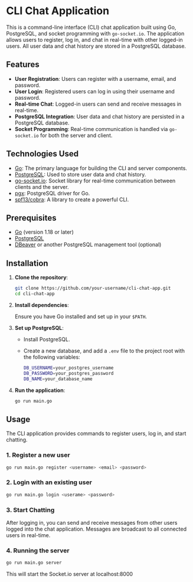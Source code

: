 # CLI Chat Application

This is a command-line interface (CLI) chat application built using Go, PostgreSQL, and socket programming with `go-socket.io`. The application allows users to register, log in, and chat in real-time with other logged-in users. All user data and chat history are stored in a PostgreSQL database.

## Features

- **User Registration**: Users can register with a username, email, and password.
- **User Login**: Registered users can log in using their username and password.
- **Real-time Chat**: Logged-in users can send and receive messages in real-time.
- **PostgreSQL Integration**: User data and chat history are persisted in a PostgreSQL database.
- **Socket Programming**: Real-time communication is handled via `go-socket.io` for both the server and client.

## Technologies Used

- [Go](https://golang.org/): The primary language for building the CLI and server components.
- [PostgreSQL](https://www.postgresql.org/): Used to store user data and chat history.
- [go-socket.io](https://github.com/googollee/go-socket.io): Socket library for real-time communication between clients and the server.
- [pgx](https://github.com/jackc/pgx): PostgreSQL driver for Go.
- [spf13/cobra](https://github.com/spf13/cobra): A library to create a powerful CLI.

## Prerequisites

- [Go](https://golang.org/doc/install) (version 1.18 or later)
- [PostgreSQL](https://www.postgresql.org/download/)
- [DBeaver](https://dbeaver.io/download/) or another PostgreSQL management tool (optional)

## Installation

1. **Clone the repository**:

   ```bash
   git clone https://github.com/your-username/cli-chat-app.git
   cd cli-chat-app
   ```

2. **Install dependencies**:

   Ensure you have Go installed and set up in your `$PATH`.

3. **Set up PostgreSQL**:

   - Install PostgreSQL.
   - Create a new database, and add a `.env` file to the project root with the following variables:

     ```bash
     DB_USERNAME=your_postgres_username
     DB_PASSWORD=your_postgres_password
     DB_NAME=your_database_name
     ```

4. **Run the application**:

   ```bash
   go run main.go
   ```

## Usage

The CLI application provides commands to register users, log in, and start chatting.

### 1. Register a new user

```bash
go run main.go register <username> <email> <password>
```

### 2. Login with an existing user

```bash
go run main.go login <userame> <password>
```

### 3. Start Chatting

After logging in, you can send and receive messages from other users logged into the chat application. Messages are broadcast to all connected users in real-time.

### 4. Running the server

```bash
go run main.go server
```

This will start the Socket.io server at localhost:8000
